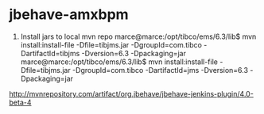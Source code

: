 jbehave-amxbpm
==============

1. Install jars to local mvn repo
marce@marce:/opt/tibco/ems/6.3/lib$ mvn install:install-file -Dfile=tibjms.jar -DgroupId=com.tibco -DartifactId=tibjms -Dversion=6.3 -Dpackaging=jar
marce@marce:/opt/tibco/ems/6.3/lib$ mvn install:install-file -Dfile=tibjms.jar -DgroupId=com.tibco -DartifactId=jms -Dversion=6.3 -Dpackaging=jar


http://mvnrepository.com/artifact/org.jbehave/jbehave-jenkins-plugin/4.0-beta-4

